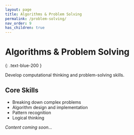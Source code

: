 ```yaml
---
layout: page
title: Algorithms & Problem Solving
permalink: /problem-solving/
nav_order: 9
has_children: true
---
```


# Algorithms & Problem Solving
{: .text-blue-200 }

Develop computational thinking and problem-solving skills.

## Core Skills
- Breaking down complex problems
- Algorithm design and implementation
- Pattern recognition
- Logical thinking

*Content coming soon...*
